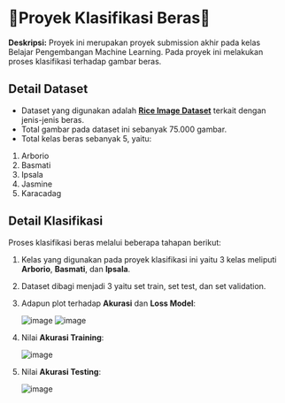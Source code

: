 # **🌾Proyek Klasifikasi Beras🌾** 
**Deskripsi:** Proyek ini merupakan proyek submission akhir pada kelas Belajar Pengembangan Machine Learning. Pada proyek ini melakukan proses klasifikasi terhadap gambar beras.

## **Detail Dataset**
- Dataset yang digunakan adalah **[Rice Image Dataset](https://www.kaggle.com/datasets/muratkokludataset/rice-image-dataset)** terkait dengan jenis-jenis beras.
- Total gambar pada dataset ini sebanyak 75.000 gambar.
- Total kelas beras sebanyak 5, yaitu:
1. Arborio
2. Basmati
3. Ipsala
4. Jasmine
5. Karacadag

## **Detail Klasifikasi**
Proses klasifikasi beras melalui beberapa tahapan berikut:
1. Kelas yang digunakan pada proyek klasifikasi ini yaitu 3 kelas meliputi **Arborio**, **Basmati**, dan **Ipsala**.
2. Dataset dibagi menjadi 3 yaitu set train, set test, dan set validation.
3. Adapun plot terhadap **Akurasi** dan **Loss Model**:
   
   ![image](https://github.com/user-attachments/assets/84c10267-5138-40a3-be7e-c8bfa6b0521e)
   ![image](https://github.com/user-attachments/assets/2e01356d-0b91-42f4-b51e-35e79ffb8b99)
5. Nilai **Akurasi Training**:
   
   ![image](https://github.com/user-attachments/assets/ea518491-00e0-4e59-a052-4733b1565aad)
7. Nilai **Akurasi Testing**:
   
   ![image](https://github.com/user-attachments/assets/f236d002-a4a5-46db-b14e-1fb7c793c55a)
   


  
